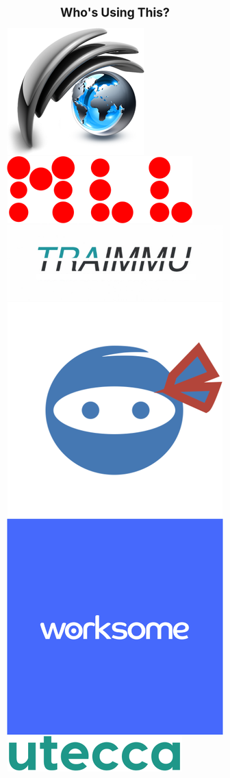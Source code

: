 <div align="center">

# Who's Using This?

</div>

<div class="showcase">
  <div class="logos">
    <a href="http://nuwavecommerce.com/">
      <img src="./nuwave.png" alt="NuWave Commerce" title="NuWave Commerce">
    </a>
    <a href="https://mll.com/">
      <img src="./mll.svg" alt="MLL" title="MLL">
    </a>
    <a href="https://www.traimmu.com">
      <img src="./traimmu.jpg" alt="Traimmu" title="Traimmu">
    </a>
    <a href="https://www.entryninja.com">
      <img src="./entryninja.png" alt="Entry Ninja" title="Entry Ninja">
    </a>
    <a href="https://worksome.co.uk">
      <img src="./worksome.png" alt="Worksome" title="Worksome - Platform for local freelancers">
    </a>
    <a href="https://utecca.com">
      <img src="./utecca.svg" alt="Utecca" title="Utecca">
    </a>
  </div>
</div>
